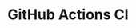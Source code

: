 # GitHub Actions CI




































































































































































































































































































































































































































































